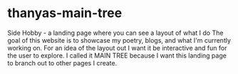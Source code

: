 # thanyas-main-tree
Side Hobby - a landing page where you can see a layout of what I do
The goal of this website is to showcase my poetry, blogs, and what I'm currently working on. 
For an idea of the layout out I want it be interactive and fun for the user to explore. 
I called it MAIN TREE because I want this landing page to branch out to other pages I create. 